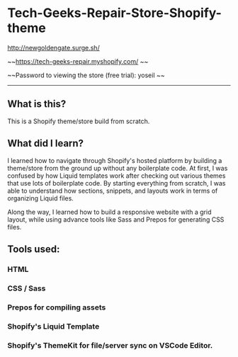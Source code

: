 # Tech-Geeks-Repair-Store-Shopify-theme

http://newgoldengate.surge.sh/

~~https://tech-geeks-repair.myshopify.com/ ~~

~~Password to viewing the store (free trial): yoseil ~~

***

## What is this?
This is a Shopify theme/store build from scratch. 

## What did I learn?
I learned how to navigate through Shopify's hosted platform by building a theme/store from the ground up without any boilerplate code.
At first, I was confused by how Liquid templates work after checking out various themes that use lots of boilerplate code. By starting everything from scratch, I was able to understand how sections, snippets, and layouts work in terms of organizing Liquid files. 

Along the way, I learned how to build a responsive website with a grid layout, while using advance tools like Sass and Prepos for generating CSS files. 


## Tools used:
### HTML
### CSS / Sass
### Prepos for compiling assets
### Shopify's Liquid Template
### Shopify's ThemeKit for file/server sync on VSCode Editor.
